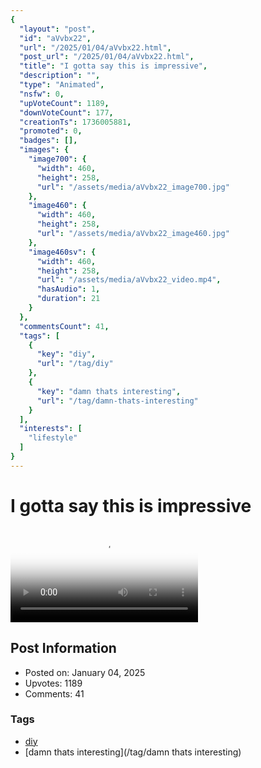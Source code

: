 ```yaml
---
{
  "layout": "post",
  "id": "aVvbx22",
  "url": "/2025/01/04/aVvbx22.html",
  "post_url": "/2025/01/04/aVvbx22.html",
  "title": "I gotta say this is impressive",
  "description": "",
  "type": "Animated",
  "nsfw": 0,
  "upVoteCount": 1189,
  "downVoteCount": 177,
  "creationTs": 1736005881,
  "promoted": 0,
  "badges": [],
  "images": {
    "image700": {
      "width": 460,
      "height": 258,
      "url": "/assets/media/aVvbx22_image700.jpg"
    },
    "image460": {
      "width": 460,
      "height": 258,
      "url": "/assets/media/aVvbx22_image460.jpg"
    },
    "image460sv": {
      "width": 460,
      "height": 258,
      "url": "/assets/media/aVvbx22_video.mp4",
      "hasAudio": 1,
      "duration": 21
    }
  },
  "commentsCount": 41,
  "tags": [
    {
      "key": "diy",
      "url": "/tag/diy"
    },
    {
      "key": "damn thats interesting",
      "url": "/tag/damn-thats-interesting"
    }
  ],
  "interests": [
    "lifestyle"
  ]
}
---
```


# I gotta say this is impressive

<video controls playsinline loop poster="/assets/media/aVvbx22_image460.jpg">
  <source src="/assets/media/aVvbx22_video.mp4" type="video/mp4">
  Your browser does not support the video tag.
</video>

## Post Information

- Posted on: January 04, 2025
- Upvotes: 1189
- Comments: 41

### Tags

- [diy](/tag/diy)
- [damn thats interesting](/tag/damn thats interesting)
